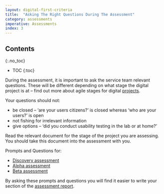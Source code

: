 ```yaml
---
layout: digital-first-criteria
title:  "Asking The Right Questions During The Assessment"
category: assessments
imperative: Assessments
index: 3
---
```


## Contents
{:.no_toc}
* TOC
{:toc}
<!--TOC max3-->

During the assessment, it is important to ask the service team relevant questions. These will be different depending on what stage the digital project is at – find out more about agile stages for digital [projects](/assessments/agile-overview).

Your questions should not:

* be closed – ‘are your users citizens?’ is closed whereas ‘who are your users?’ is open
* not fishing for irrelevant information
* give options – ‘did you conduct usability testing in the lab or at home?’

Read the relevant document for the stage of the project you are assessing. You should take this document into the assessment with you.

Prompts and Questions for:

* [Discovery assessment](/Prompts_and_Questions-Discovery_v.5.docx)
* [Alpha assessment](/Prompts_and_Questions-Alpha_v.5.docx)
* [Beta assessment](/Prompts_and_Questions-Beta_v.5.docx)

By asking these prompts and questions you will find it easier to write your section of the [assessment report](/assessments/assessment-guide-to-writing-the-report).
